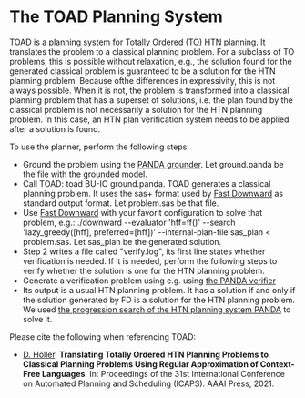 # The TOAD Planning System</h1>

TOAD is a planning system for Totally Ordered (TO) HTN planning. It translates the problem to a classical planning problem. For a subclass of TO problems, this is possible without relaxation, e.g., the solution found for the generated classical problem is guaranteed to be a solution for the HTN planning problem. Because ofthe differences in expressivity, this is not always possible. When it is not, the problem is transformed into a classical planning problem that has a superset of solutions, i.e. the plan found by the classical problem is not necessarily a solution for the HTN planning problem. In this case, an HTN plan verification system needs to be applied after a solution is found.

To use the planner, perform the following steps: 
- Ground the problem using the <a href="https://toad-planner-dev.github.io/">PANDA grounder</a>. Let ground.panda be the file with the grounded model.
- Call TOAD: toad BU-IO ground.panda. TOAD generates a classical planning problem. It uses the sas+ format used by <a href="http://www.fast-downward.org/">Fast Downward</a> as standard output format. Let problem.sas be that file.
- Use <a href="http://www.fast-downward.org/">Fast Downward</a> with your favorit configuration to solve that problem, e.g.: ./downward --evaluator 'hff=ff()' --search 'lazy_greedy([hff], preferred=[hff])' --internal-plan-file sas_plan < problem.sas. Let sas_plan be the generated solution.
- Step 2 writes a file called "verify.log", its first line states whether verification is needed. If it is needed, perform the following steps to verify whether the solution is one for the HTN planning problem.
- Generate a verification problem using e.g. using <a href="https://github.com/panda-planner-dev/pandaPIpgrRepairVerify">the PANDA verifier</a>
- Its output is a usual HTN planning problem. It has a solution if and only if the solution generated by FD is a solution for the HTN planning problem. We used <a href="https://github.com/panda-planner-dev/pandaPIengine">the progression search of the HTN planning system PANDA</a> to solve it. 

Please cite the following when referencing TOAD:
- <a href="http://fai.cs.uni-saarland.de/hoeller/index.html">D. H&ouml;ller</a>. <strong>Translating Totally Ordered HTN Planning Problems to Classical Planning Problems Using Regular Approximation of Context-Free Languages</strong>. In: Proceedings of the 31st International Conference on Automated Planning and Scheduling (ICAPS). AAAI Press, 2021.
